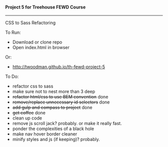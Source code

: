 #### Project 5 for Treehouse FEWD Course
----

CSS to Sass Refactoring


To Run:
- Download or clone repo
- Open index.html in browser


Or:
- http://twoodman.github.io/th-fewd-project-5


To Do:
- refactor css to sass
- make sure not to nest more than 3 deep
- ~~refactor html/css to use BEM convention~~ done
- ~~remove/replace unnecessary id selectors~~ done
- ~~add gulp and compass to project~~ done
- ~~get coffee~~ done
- clean up code
- remove js scroll jack? probably. or make it really fast.
- ponder the complexities of a black hole
- make nav hover border cleaner
- minify styles and js (if keeping)? probably.